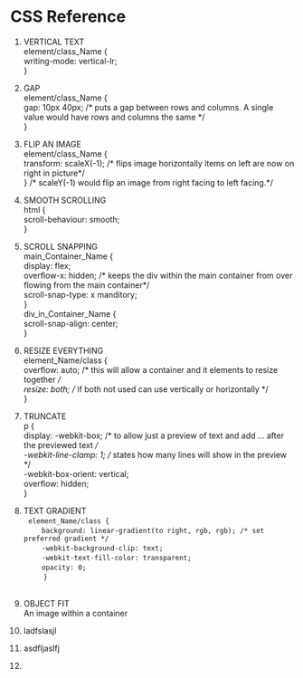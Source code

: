 # CSS Reference<br>
1. VERTICAL TEXT<br>
     element/class_Name {<br>
        writing-mode: vertical-lr;<br>
     }<br>
2. GAP<br>
    element/class_Name {<br>
      gap: 10px 40px; /* puts a gap between rows and columns. A single value would have rows and columns the same */<br>
     }<br>
3. FLIP AN IMAGE<br>
    element/class_Name {<br>
      transform: scaleX(-1); /* flips image horizontally items on left are now on right in picture*/<br>
     }                        /* scaleY(-1) would flip an image from right facing to left facing.*/<br>
4. SMOOTH SCROLLING<br>
    html {<br>
      scroll-behaviour: smooth;<br>
     }<br>
5. SCROLL SNAPPING<br>
     main_Container_Name {<br>
       display: flex;<br>
       overflow-x: hidden; /* keeps the div within the main container from over flowing from the main container*/<br>
       scroll-snap-type: x manditory;<br>
     }<br>
     div_in_Container_Name {<br>
       scroll-snap-align: center;<br>
     }<br>
6. RESIZE EVERYTHING<br>
     element_Name/class {<br>
       overflow: auto;    /* this will allow a container and it elements to resize together */<br>
       resize: both;      /* if both not used can use vertically or horizontally */<br>
     }<br>
7. TRUNCATE<br>
     p {<br>
        display: -webkit-box;    /* to allow just a preview of text and add ... after the previewed text */<br>
        -webkit-line-clamp: 1; /* states how many lines will show in the preview */<br>
        -webkit-box-orient: vertical; <br>
        overflow: hidden;<br>
     }<br>
8. TEXT GRADIENT<br>
&nbsp; `element_Name/class {`<br>
&nbsp; &nbsp; &nbsp; &nbsp; `background: linear-gradient(to right, rgb, rgb); /* set preferred gradient */`<br>
&nbsp; &nbsp; &nbsp; &nbsp; `-webkit-background-clip: text;`<br>
&nbsp; &nbsp; &nbsp; &nbsp; `-webkit-text-fill-color: transparent;`<br>
&nbsp; &nbsp; &nbsp; &nbsp; `opacity: 0;`<br>
&nbsp; &nbsp; &nbsp; &nbsp;` }`<br>
&nbsp;&nbsp; &nbsp;
9. OBJECT FIT<br>
     An image within a container
     
           
16. ladfslasjl
17. asdfljaslfj
18. 
